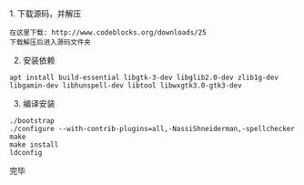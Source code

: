 <!--markdown-->1. 下载源码，并解压
    在这里下载: http://www.codeblocks.org/downloads/25
    下载解压后进入源码文件夹

2. 安装依赖
  ```
  apt install build-essential libgtk-3-dev libglib2.0-dev zlib1g-dev libgamin-dev libhunspell-dev libtool libwxgtk3.0-gtk3-dev
  ```
3. 编译安装
  ```
  ./bootstrap
  ./configure --with-contrib-plugins=all,-NassiShneiderman,-spellchecker
  make
  make install
  ldconfig
  ```
完毕	